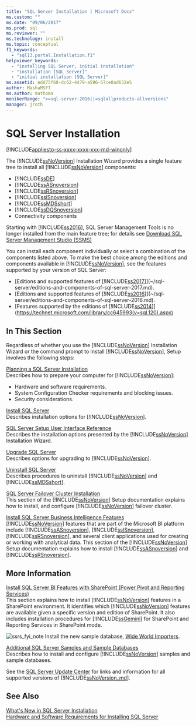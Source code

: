 ```yaml
---
title: "SQL Server Installation | Microsoft Docs"
ms.custom: ""
ms.date: "09/06/2017"
ms.prod: sql
ms.reviewer: ""
ms.technology: install
ms.topic: conceptual
f1_keywords: 
  - "sql13.portal.Installation.f1"
helpviewer_keywords: 
  - "installing SQL Server, initial installation"
  - "installation [SQL Server]"
  - "initial installation [SQL Server]"
ms.assetid: edd75f68-dc62-4479-a596-57ce8ad632e5
author: MashaMSFT
ms.author: mathoma
monikerRange: ">=sql-server-2016||=sqlallproducts-allversions"
manager: jroth
---
```

# SQL Server Installation

[!INCLUDE[appliesto-ss-xxxx-xxxx-xxx-md-winonly](../../includes/appliesto-ss-xxxx-xxxx-xxx-md-winonly.md)]

The [!INCLUDE[ssNoVersion](../../includes/ssnoversion-md.md)] Installation Wizard provides a single feature tree to install all [!INCLUDE[ssNoVersion](../../includes/ssnoversion-md.md)] components:  
  
-   [!INCLUDE[ssDE](../../includes/ssde-md.md)]  
-   [!INCLUDE[ssASnoversion](../../includes/ssasnoversion-md.md)]  
-   [!INCLUDE[ssRSnoversion](../../includes/ssrsnoversion-md.md)]  
-   [!INCLUDE[ssISnoversion](../../includes/ssisnoversion-md.md)]  
-   [!INCLUDE[ssMDSshort](../../includes/ssmdsshort-md.md)]  
-   [!INCLUDE[ssDQSnoversion](../../includes/ssdqsnoversion-md.md)]  
-   Connectivity components  
  
Starting with [!INCLUDE[ss2016](../../includes/sssql15-md.md)], SQL Server Management Tools is no longer installed from  the main feature tree; for details see [Download SQL Server Management Studio (SSMS)](../../ssms/download-sql-server-management-studio-ssms.md)  
  
You can install each component individually or select a combination of the components listed above. To make the best choice among the editions and components available in [!INCLUDE[ssNoVersion](../../includes/ssnoversion-md.md)], see the features supported by your version of SQL Server:

- [Editions and supported features of [!INCLUDE[ss2017](../../includes/sssqlv14-md.md)]](~/sql-server/editions-and-components-of-sql-server-2017.md).  
- [Editions and supported features of [!INCLUDE[ss2016](../../includes/sssql15-md.md)]](~/sql-server/editions-and-components-of-sql-server-2016.md).  
- [Features supported by the editions of [!INCLUDE[ss2014](../../includes/sssql14-md.md)]](https://technet.microsoft.com/library/cc645993(v=sql.120).aspx)
  
## In This Section  
Regardless of whether you use the [!INCLUDE[ssNoVersion](../../includes/ssnoversion-md.md)] Installation Wizard or the command prompt to install [!INCLUDE[ssNoVersion](../../includes/ssnoversion-md.md)], Setup involves the following steps:  
  
[Planning a SQL Server Installation](../../sql-server/install/planning-a-sql-server-installation.md)  
Describes how to prepare your computer for [!INCLUDE[ssNoVersion](../../includes/ssnoversion-md.md)]:  
  
-   Hardware and software requirements.  
-   System Configuration Checker requirements and blocking issues.  
-   Security considerations.  
  
[Install SQL Server](../../database-engine/install-windows/install-sql-server.md)  
 Describes installation options for [!INCLUDE[ssNoVersion](../../includes/ssnoversion-md.md)].  
  
[SQL Server Setup User Interface Reference](https://msdn.microsoft.com/library/183b5cdd-962e-41ca-8064-ea44f622c77d)  
 Describes the installation options presented by the [!INCLUDE[ssNoVersion](../../includes/ssnoversion-md.md)] Installation Wizard.  
  
[Upgrade SQL Server](../../database-engine/install-windows/upgrade-sql-server.md)  
 Describes options for upgrading to [!INCLUDE[ssNoVersion](../../includes/ssnoversion-md.md)].  
  
[Uninstall SQL Server](../../sql-server/install/uninstall-sql-server.md)  
 Describes procedures to uninstall [!INCLUDE[ssNoVersion](../../includes/ssnoversion-md.md)] and [!INCLUDE[ssMDSshort](../../includes/ssmdsshort-md.md)].  
  
[SQL Server Failover Cluster Installation](../../sql-server/failover-clusters/install/sql-server-failover-cluster-installation.md)  
 This section of the [!INCLUDE[ssNoVersion](../../includes/ssnoversion-md.md)] Setup documentation explains how to install, and configure [!INCLUDE[ssNoVersion](../../includes/ssnoversion-md.md)] failover cluster.  
  
[Install SQL Server Business Intelligence Features](../../sql-server/install/install-sql-server-business-intelligence-features.md)  
 [!INCLUDE[ssNoVersion](../../includes/ssnoversion-md.md)] features that are part of the Microsoft BI platform include [!INCLUDE[ssASnoversion](../../includes/ssasnoversion-md.md)], [!INCLUDE[ssISnoversion](../../includes/ssisnoversion-md.md)], [!INCLUDE[ssRSnoversion](../../includes/ssrsnoversion-md.md)], and several client applications used for creating or working with analytical data. This section of the [!INCLUDE[ssNoVersion](../../includes/ssnoversion-md.md)] Setup documentation explains how to install [!INCLUDE[ssASnoversion](../../includes/ssasnoversion-md.md)] and [!INCLUDE[ssRSnoversion](../../includes/ssrsnoversion-md.md)].  
  
## More Information
[Install SQL Server BI Features with SharePoint &#40;Power Pivot and Reporting Services&#41;](https://msdn.microsoft.com/library/3166107c-30c2-468e-bb1b-bb42b79b37c3)  
 This section explains how to install [!INCLUDE[ssNoVersion](../../includes/ssnoversion-md.md)] features in a SharePoint environment. It identifies which [!INCLUDE[ssNoVersion](../../includes/ssnoversion-md.md)] features are available given a specific version and edition of SharePoint. It also includes installation procedures for [!INCLUDE[ssGemini](../../includes/ssgemini-md.md)] for SharePoint and Reporting Services in SharePoint mode.  
  
![ssrs_fyi_note](../../analysis-services/instances/install-windows/media/ssrs-fyi-note.png) Install the new sample database, [Wide World Importers](../../sample/world-wide-importers/wide-world-importers-documentation.md). 
  
[Additional SQL Server Samples and Sample Databases](https://sqlserversamples.codeplex.com/)  
 Describes how to install and configure [!INCLUDE[ssNoVersion](../../includes/ssnoversion-md.md)] samples and sample databases.  
  
See the [SQL Server Update Center](https://msdn.microsoft.com/library/ff803383.aspx) for links and information for all supported versions of [!INCLUDE[ssNoVersion_md](../../includes/ssnoversion-md.md)].  
  
## See Also  
[What's New in SQL Server Installation](../../sql-server/install/what-s-new-in-sql-server-installation.md)   
[Hardware and Software Requirements for Installing SQL Server](../../sql-server/install/hardware-and-software-requirements-for-installing-sql-server.md)  
